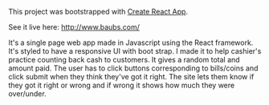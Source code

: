 This project was bootstrapped with [Create React App](https://github.com/facebook/create-react-app).

See it live here: http://www.baubs.com/

It's a single page web app made in Javascript using the React framework. It's styled to have a responsive UI with boot strap. I made it to help cashier's practice counting back cash to customers. It gives a random total and amount paid. The user has to click buttons corresponding to bills/coins and click submit when they think they've got it right. The site lets them know if they got it right or wrong and if wrong it shows how much they were over/under.
